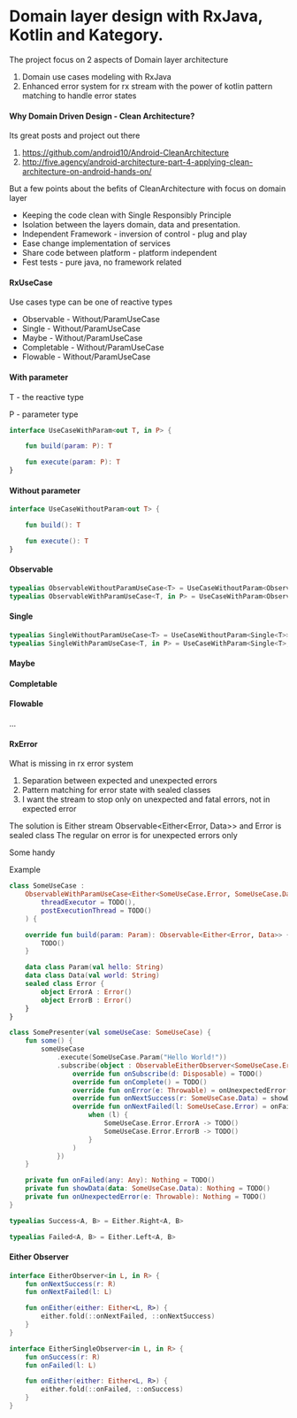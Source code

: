 # Domain layer design with RxJava, Kotlin and Kategory.

The project focus on 2 aspects of Domain layer architecture
   
1. Domain use cases modeling with RxJava
2. Enhanced error system for rx stream with the power of kotlin pattern matching to handle error states 


#### Why Domain Driven Design - Clean Architecture?

Its great posts and project out there  

1. https://github.com/android10/Android-CleanArchitecture
2. http://five.agency/android-architecture-part-4-applying-clean-architecture-on-android-hands-on/

But a few points about the befits of CleanArchitecture with focus on domain layer 

* Keeping the code clean with Single Responsibly Principle
* Isolation between the layers domain, data and presentation.
* Independent Framework - inversion of control - plug and play
* Ease change implementation of services
* Share code between platform - platform independent
* Fest tests - pure java, no framework related

#### RxUseCase
Use cases type can be one of reactive types
  
* Observable - Without/ParamUseCase
* Single - Without/ParamUseCase
* Maybe - Without/ParamUseCase
* Completable - Without/ParamUseCase
* Flowable - Without/ParamUseCase

#### With parameter

T - the reactive type 

P - parameter type 

```kotlin
interface UseCaseWithParam<out T, in P> {

    fun build(param: P): T

    fun execute(param: P): T
}
```

#### Without parameter
```kotlin
interface UseCaseWithoutParam<out T> {

    fun build(): T

    fun execute(): T
}
```

#### Observable
```kotlin
typealias ObservableWithoutParamUseCase<T> = UseCaseWithoutParam<Observable<T>>
typealias ObservableWithParamUseCase<T, in P> = UseCaseWithParam<Observable<T>, P>
```

#### Single
```kotlin
typealias SingleWithoutParamUseCase<T> = UseCaseWithoutParam<Single<T>>
typealias SingleWithParamUseCase<T, in P> = UseCaseWithParam<Single<T>, P>
```

#### Maybe
#### Completable
#### Flowable

...

#### RxError 

What is missing in rx error system 


1. Separation between expected and unexpected errors
2. Pattern matching for error state with sealed classes
3. I want the stream to stop only on unexpected and fatal errors, not in expected error    

The solution is Either stream Observable<Either<Error, Data>>
and Error is sealed class 
The regular on error is for unexpected errors only 

 
Some handy 
 
Example
```kotlin
class SomeUseCase :
    ObservableWithParamUseCase<Either<SomeUseCase.Error, SomeUseCase.Data>, SomeUseCase.Param>(
        threadExecutor = TODO(),
        postExecutionThread = TODO()
    ) {

    override fun build(param: Param): Observable<Either<Error, Data>> {
        TODO()
    }

    data class Param(val hello: String)
    data class Data(val world: String)
    sealed class Error {
        object ErrorA : Error()
        object ErrorB : Error()
    }
}

class SomePresenter(val someUseCase: SomeUseCase) {
    fun some() {
        someUseCase
            .execute(SomeUseCase.Param("Hello World!"))
            .subscribe(object : ObservableEitherObserver<SomeUseCase.Error, SomeUseCase.Data> {
                override fun onSubscribe(d: Disposable) = TODO()
                override fun onComplete() = TODO()
                override fun onError(e: Throwable) = onUnexpectedError(e)
                override fun onNextSuccess(r: SomeUseCase.Data) = showData(r)
                override fun onNextFailed(l: SomeUseCase.Error) = onFailed(
                    when (l) {
                        SomeUseCase.Error.ErrorA -> TODO()
                        SomeUseCase.Error.ErrorB -> TODO()
                    }
                )
            })
    }

    private fun onFailed(any: Any): Nothing = TODO()
    private fun showData(data: SomeUseCase.Data): Nothing = TODO()
    private fun onUnexpectedError(e: Throwable): Nothing = TODO()
}


```
```kotlin
typealias Success<A, B> = Either.Right<A, B>

typealias Failed<A, B> = Either.Left<A, B>
```

#### Either Observer
```kotlin
interface EitherObserver<in L, in R> {
    fun onNextSuccess(r: R)
    fun onNextFailed(l: L)

    fun onEither(either: Either<L, R>) {
        either.fold(::onNextFailed, ::onNextSuccess)
    }
}

interface EitherSingleObserver<in L, in R> {
    fun onSuccess(r: R)
    fun onFailed(l: L)

    fun onEither(either: Either<L, R>) {
        either.fold(::onFailed, ::onSuccess)
    }
}
```


